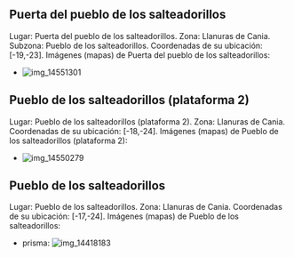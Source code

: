 ## Puerta del pueblo de los salteadorillos
Lugar: Puerta del pueblo de los salteadorillos.
Zona: Llanuras de Cania.
Subzona: Pueblo de los salteadorillos.
Coordenadas de su ubicación: [-19,-23].
Imágenes (mapas) de Puerta del pueblo de los salteadorillos:
- ![img_14551301](https://media.discordapp.net/attachments/1115311447145193482/1115327160069128313/14551301.jpg)

## Pueblo de los salteadorillos (plataforma 2)
Lugar: Pueblo de los salteadorillos (plataforma 2).
Zona: Llanuras de Cania.
Coordenadas de su ubicación: [-18,-24].
Imágenes (mapas) de Pueblo de los salteadorillos (plataforma 2):
- ![img_14550279](https://media.discordapp.net/attachments/1115311447145193482/1115327156877262929/14550279.jpg)

## Pueblo de los salteadorillos
Lugar: Pueblo de los salteadorillos.
Zona: Llanuras de Cania.
Coordenadas de su ubicación: [-17,-24].
Imágenes (mapas) de Pueblo de los salteadorillos:
- prisma: ![img_14418183](https://media.discordapp.net/attachments/1115311447145193482/1115326760993685644/14418183.jpg)